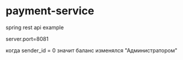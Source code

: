 # payment-service
spring rest api example

server.port=8081


когда sender_id = 0 значит баланс изменялся "Администратором"
